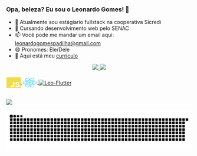 ### Opa, beleza? Eu sou o Leonardo Gomes! 👋

- 🔭 Atualmente sou estágiario fullstack na cooperativa Sicredi
- 🌱 Cursando desenvolvimento web pelo SENAC
- 📫 Você pode me mandar um email aqui: leonardogomespadilha@gmail.com
- 😄 Pronomes: Ele/Dele
- 📁 Aqui está meu <a href = "https://drive.google.com/file/d/1bRFB0fI79885a2vI_5CqII0hN0XX8ZYF/view?usp=sharing">curriculo</a>

<div align="center">
  <a href="https://github.com/leonardogomesp">
  <img height="180em" src="https://github-readme-stats.vercel.app/api?username=leonardogomesp&show_icons=true&theme=dark&include_all_commits=true&count_private=true"/>
  <img height="180em" src="https://github-readme-stats.vercel.app/api/top-langs/?username=leonardogomesp&layout=compact&langs_count=7&theme=dark"/>
</div>
  
  <div style="display: inline_block"><br>
  <img align="center" alt="Leo-Js" height="30" width="40" src="https://raw.githubusercontent.com/devicons/devicon/master/icons/javascript/javascript-plain.svg">
  <img align="center" alt="Leo-React" height="30" width="40" src="https://raw.githubusercontent.com/devicons/devicon/master/icons/react/react-original.svg">
  <img align="center" alt="Leo-Flutter" height="30" width="40"src="https://cdn.jsdelivr.net/gh/devicons/devicon/icons/flutter/flutter-original.svg" />
</div>
  
  ##
 
<div> 
  <a href="https://www.linkedin.com/in/leonardogomesp/" target="_blank"><img src="https://img.shields.io/badge/-LinkedIn-%230077B5?style=for-the-badge&logo=linkedin&logoColor=white" target="_blank"></a> 
  
  ![Snake animation](https://github.com/leonardogomesp/leonardogomesp/blob/output/github-contribution-grid-snake.svg)
 
</div>
